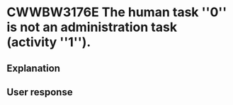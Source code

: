 # CWWBW3176E The human task ''0'' is not an administration task (activity ''1'').

## Explanation

## User response